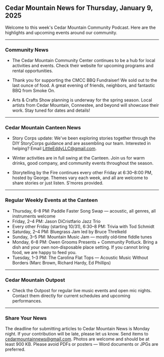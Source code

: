 ## Cedar Mountain News for Thursday, January 9, 2025

Welcome to this week's Cedar Mountain Community Podcast. Here are the highlights and upcoming events around our community.

---

### Community News

- The Cedar Mountain Community Center continues to be a hub for local activities and events. Check their website for upcoming programs and rental opportunities.

- Thank you for supporting the CMCC BBQ Fundraiser! We sold out to the last ounce of food. A great evening of friends, neighbors, and fantastic BBQ from Smoke On.

- Arts & Crafts Show planning is underway for the spring season. Local artists from Cedar Mountain, Connestee, and beyond will showcase their work. Stay tuned for dates and details!

---

### Cedar Mountain Canteen News

- Story Corps update: We've been exploring stories together through the DIY StoryCorps guidance and are assembling our team. Interested in helping? Email LittleEddyLLC@gmail.com.

- Winter activities are in full swing at the Canteen. Join us for warm drinks, good company, and community events throughout the season.

- Storytelling by the Fire continues every other Friday at 6:30–8:00 PM, hosted by George. Themes vary each week, and all are welcome to share stories or just listen. S'mores provided.

---

### Regular Weekly Events at the Canteen

- Thursday, 6–8 PM: Paddle Faster Song Swap — acoustic, all genres, all instruments welcome
- Friday, 2–4 PM: Jason DiCristfario Jazz Trio
- Every other Friday (starting 10/31), 6:30–8 PM: Trivia with Tod Schmidt
- Saturday, 2–4 PM: Bluegrass Jam led by Bruce Threlkeld
- Sunday, 3–5 PM: Mountain Music Jam — mostly old‑time fiddle tunes
- Monday, 6–8 PM: Owen Grooms Presents + Community Potluck. Bring a dish and your own non‑disposable place setting. If you cannot bring food, we are happy to feed you.
- Tuesday, 1–3 PM: The Carolina Flat Tops — Acoustic Music Without Borders (Marc Brown, Richard Hardy, Ed Phillips)

---

### Cedar Mountain Outpost

- Check the Outpost for regular live music events and open mic nights. Contact them directly for current schedules and upcoming performances.

---

### Share Your News

The deadline for submitting articles to Cedar Mountain News is Monday night. If your contribution will be late, please let us know. Send items to cedarmountainnews@gmail.com. Photos are welcome and should be at least 900 KB. Please avoid PDFs or posters — Word documents or JPGs are preferred.


